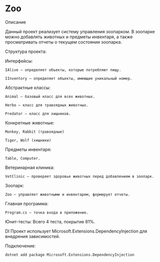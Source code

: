 # Zoo
Описание

Данный проект реализует систему управления зоопарком. В зоопарке можно добавлять животных и предметы инвентаря, а также просматривать отчеты о текущем состоянии зоопарка.

Структура проекта:

Интерфейсы:

    IAlive — определяет объекты, которые потребляют пищу.

    IInventory — определяет объекты, имеющие уникальный номер.

Абстрактные классы:

    Animal — базовый класс для всех животных.

    Herbo — класс для травоядных животных.

    Predator — класс для хищников.

Конкретные животные:

    Monkey, Rabbit (травоядные)

    Tiger, Wolf (хищники)

Предметы инвентаря:

    Table, Computer.

Ветеринарная клиника:

    VetClinic — проверяет здоровье животных перед добавлением в зоопарк.

Зоопарк:

    Zoo — управляет животными и инвентарем, формирует отчеты.

Главная программа:

    Program.cs — точка входа в приложение.

Юнит-тесты:
Всего 4 теста, покрытие 81%.

DI
Проект использует Microsoft.Extensions.DependencyInjection для внедрения зависимостей.

Подключение:

    dotnet add package Microsoft.Extensions.DependencyInjection
